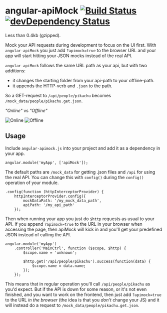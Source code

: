 angular-apiMock [![Build Status](https://travis-ci.org/seriema/angular-apimock.png?branch=master)](https://travis-ci.org/seriema/angular-apimock) [![devDependency Status](https://david-dm.org/seriema/angular-apimock/dev-status.png)](https://david-dm.org/seriema/angular-apimock#info=devDependencies)
===============

Less than 0.4kb (gzipped).

Mock your API requests during development to focus on the UI first. With `angular-apiMock` you just add `?apimock=true` to the browser URL and your app will start hitting your JSON mocks instead of the real API.

`angular-apiMock` follows the same URL path as your api, but with two additions:
* it changes the starting folder from your api-path to your offline-path.
* it appends the HTTP-verb and `.json` to the path.

So a GET-request to `/api/people/pikachu` becomes `/mock_data/people/pikachu.get.json`.

_"Online"_ vs _"Offline"_

![Online](https://dl.dropboxusercontent.com/u/5566693/Screenshot%202014-02-23%2015.04.25.png) ![Offline](https://dl.dropboxusercontent.com/u/5566693/Screenshot%202014-02-23%2015.03.54.png)

## Usage

Include `angular-apimock.js` into your project and add it as a dependency in your app.

````
angular.module('myApp', ['apiMock']);
````

The default paths are `/mock_data` for getting .json files and `/api` for using the real API. You can change this with `config()` during the `config()` operation of your module.

````
.config(function (httpInterceptorProvider) {
    httpInterceptorProvider.config({
        mockDataPath: '/my_mock_data_path',
        apiPath: '/my_api_path'
    });
````

Then when running your app you just do `$http` requests as usual to your API. If you append `?apimock=true` to the URL in your browser when accessing the page, then apiMock will kick in and you'll get your predefined JSON instead of calling the API.

````
angular.module('myApp')
	.controller('MainCtrl', function ($scope, $http) {
		$scope.name = 'unknown';

        $http.get('/api/people/pikachu').success(function(data) {
            $scope.name = data.name;
        });
    });
````

This means that in regular operation you'll call `/api/people/pikachu` as you'd expect. But if the API is down for some reason, or it's not even finished, and you want to work on the frontend, then just add `?apimock=true` to the URL _in the browser_ (the idea is that you _don't_ change your JS) and it will instead do a request to `/mock_data/people/pikachu.get.json`.

